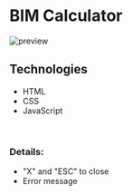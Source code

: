 # BIM Calculator

![preview](./assets/gif.gif)

## Technologies
- HTML
- CSS
- JavaScript

<br/>

### Details:
- "X" and "ESC" to close
- Error message 
